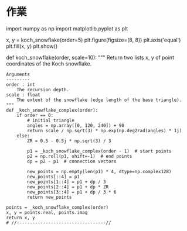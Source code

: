 # 作業
import numpy as np
import matplotlib.pyplot as plt



x, y = koch_snowflake(order=5)
plt.figure(figsize=(8, 8))
plt.axis('equal')
plt.fill(x, y)
plt.show()

def koch_snowflake(order, scale=10):
    """
    Return two lists x, y of point coordinates of the Koch snowflake.

    Arguments
    ---------
    order : int
        The recursion depth.
    scale : float
        The extent of the snowflake (edge length of the base triangle).
    """
    def _koch_snowflake_complex(order):
        if order == 0:
            # initial triangle
            angles = np.array([0, 120, 240]) + 90
            return scale / np.sqrt(3) * np.exp(np.deg2rad(angles) * 1j)
        else:
            ZR = 0.5 - 0.5j * np.sqrt(3) / 3

            p1 = _koch_snowflake_complex(order - 1)  # start points
            p2 = np.roll(p1, shift=-1)  # end points
            dp = p2 - p1  # connection vectors

            new_points = np.empty(len(p1) * 4, dtype=np.complex128)
            new_points[::4] = p1
            new_points[1::4] = p1 + dp / 3
            new_points[2::4] = p1 + dp * ZR
            new_points[3::4] = p1 + dp / 3 * 6
            return new_points

    points = _koch_snowflake_complex(order)
    x, y = points.real, points.imag
    return x, y
    # //----------------------------------//
    
    
